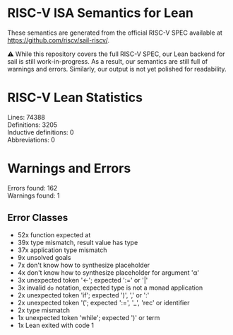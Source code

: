 # RISC-V ISA Semantics for Lean

These semantics are generated from the official RISC-V SPEC available at
https://github.com/riscv/sail-riscv/.

⚠️ While this repository covers the full RISC-V SPEC, our Lean backend for sail
is still work-in-progress. As a result, our semantics are still full of warnings
and errors. Similarly, our output is not yet polished for readability.
# RISC-V Lean Statistics

Lines: 74388  
Definitions: 3205  
Inductive definitions: 0  
Abbreviations: 0  

# Warnings and Errors

Errors found: 162  
Warnings found: 1  

## Error Classes

- 52x function expected at
- 39x type mismatch, result value has type
- 37x application type mismatch
- 9x unsolved goals
- 7x don't know how to synthesize placeholder
- 4x don't know how to synthesize placeholder for argument 'α'
- 3x unexpected token '←'; expected ':=' or '|'
- 3x invalid `do` notation, expected type is not a monad application
- 2x unexpected token 'if'; expected ')', ',' or ':'
- 2x unexpected token '('; expected ':=', '_', 'rec' or identifier
- 2x type mismatch
- 1x unexpected token 'while'; expected ')' or term
- 1x Lean exited with code 1
